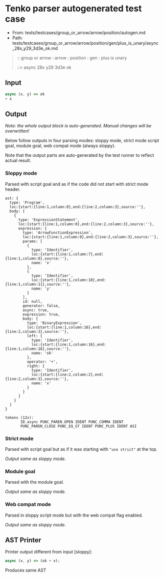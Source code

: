 # Tenko parser autogenerated test case

- From: tests/testcases/group_or_arrow/arrow/position/autogen.md
- Path: tests/testcases/group_or_arrow/arrow/position/gen/plus_is_unary/async_28x_y29_3d3e_ok.md

> :: group or arrow : arrow : position : gen : plus is unary
>
> ::> async 28x y29 3d3e ok

## Input


`````js
async (x, y) => ok
+ x
`````

## Output

_Note: the whole output block is auto-generated. Manual changes will be overwritten!_

Below follow outputs in four parsing modes: sloppy mode, strict mode script goal, module goal, web compat mode (always sloppy).

Note that the output parts are auto-generated by the test runner to reflect actual result.

### Sloppy mode

Parsed with script goal and as if the code did not start with strict mode header.

`````
ast: {
  type: 'Program',
  loc:{start:{line:1,column:0},end:{line:2,column:3},source:''},
  body: [
    {
      type: 'ExpressionStatement',
      loc:{start:{line:1,column:0},end:{line:2,column:3},source:''},
      expression: {
        type: 'ArrowFunctionExpression',
        loc:{start:{line:1,column:0},end:{line:2,column:3},source:''},
        params: [
          {
            type: 'Identifier',
            loc:{start:{line:1,column:7},end:{line:1,column:8},source:''},
            name: 'x'
          },
          {
            type: 'Identifier',
            loc:{start:{line:1,column:10},end:{line:1,column:11},source:''},
            name: 'y'
          }
        ],
        id: null,
        generator: false,
        async: true,
        expression: true,
        body: {
          type: 'BinaryExpression',
          loc:{start:{line:1,column:16},end:{line:2,column:3},source:''},
          left: {
            type: 'Identifier',
            loc:{start:{line:1,column:16},end:{line:1,column:18},source:''},
            name: 'ok'
          },
          operator: '+',
          right: {
            type: 'Identifier',
            loc:{start:{line:2,column:2},end:{line:2,column:3},source:''},
            name: 'x'
          }
        }
      }
    }
  ]
}

tokens (12x):
       ID_async PUNC_PAREN_OPEN IDENT PUNC_COMMA IDENT
       PUNC_PAREN_CLOSE PUNC_EQ_GT IDENT PUNC_PLUS IDENT ASI
`````

### Strict mode

Parsed with script goal but as if it was starting with `"use strict"` at the top.

_Output same as sloppy mode._

### Module goal

Parsed with the module goal.

_Output same as sloppy mode._

### Web compat mode

Parsed in sloppy script mode but with the web compat flag enabled.

_Output same as sloppy mode._

## AST Printer

Printer output different from input [sloppy]:

````js
async (x, y) => (ok + x);
````

Produces same AST
